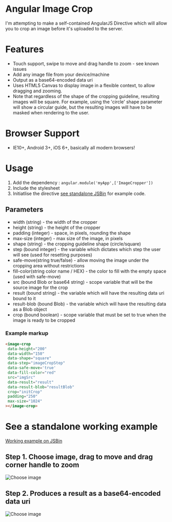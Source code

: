 Angular Image Crop
==================

I'm attempting to make a self-contained AngularJS Directive which will allow you to crop an image before it's uploaded to the server.

# Features

* Touch support, swipe to move and drag handle to zoom  - see known issues
* Add any image file from your device/machine
* Output as a base64-encoded data uri
* Uses HTML5 Canvas to display image in a flexible context, to allow dragging and zooming.
* Note that regardless of the shape of the cropping guideline, resulting images will be square. For example, using the 'circle' shape parameter will show a circular guide, but the resulting images will have to be masked when rendering to the user.

# Browser Support
* IE10+, Android 3+, iOS 6+, basically all modern browsers!

# Usage

1. Add the dependency : `angular.module('myApp',['ImageCropper'])`
2. Include the stylesheet
3. Initiatlise the directive [see standalone JSBin](http://jsbin.com/fovovu/1/edit?javascript,output) for example code.

## Parameters

* width (string) - the width of the cropper
* height (string) - the height of the cropper
* padding (integer) - space, in pixels, rounding the shape
* max-size (integer) - max size of the image, in pixels
* shape (string) - the cropping guideline shape (circle/square)
* step (bound integer) - the variable which dictates which step the user will see (used for resetting purposes)
* safe-move(string true/false) - allow moving the image under the cropping area without restrictions
* fill-color(string color name / HEX) - the color to fill with the empty space (used with safe-move)
* src (bound Blob or base64 string) - scope variable that will be the source image for the crop
* result (bound string) - the variable which will have the resulting data uri bound to it
* result-blob (bound Blob) - the variable which will have the resulting data as a Blob object
* crop (bound boolean) - scope variable that must be set to true when the image is ready to be cropped

### Example markup
```html
<image-crop			 
 data-height="200"
 data-width="150"
 data-shape="square"
 data-step="imageCropStep"
 data-safe-move='true'
 data-fill-color="red"
 src="imgSrc"
 data-result="result"
 data-result-blob="resultBlob"
 crop="initCrop"
 padding="250"
 max-size="1024"
></image-crop>	
```

# See a standalone working example
[Working example on JSBin](http://jsbin.com/fovovu/1/edit?javascript,output)

## Step 1. Choose image, drag to move and drag corner handle to zoom

![Choose image](https://s3-eu-west-1.amazonaws.com/andyshora/crop-step-1.png)

## Step 2. Produces a result as a base64-encoded data uri

![Choose image](https://s3-eu-west-1.amazonaws.com/andyshora/crop-step-2.png)
